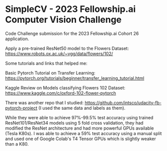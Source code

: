 # SimpleCV - 2023 Fellowship.ai Computer Vision Challenge

Code Challenge submission for the 2023 Fellowship.ai Cohort 26 application.

Apply a pre-trained ResNet50 model to the Flowers Dataset: https://www.robots.ox.ac.uk/~vgg/data/flowers/102/

Some tutorials and links that helped me:

Basic Pytorch Tutorial on Transfer Learning: https://pytorch.org/tutorials/beginner/transfer_learning_tutorial.html

Kaggle Review on Models classifying Flowers 102 Dataset: https://www.kaggle.com/c/oxford-102-flower-pytorch

There was another repo that I studied: https://github.com/intsco/udacity-fb-pytorch-project (I used the same data and labels as them).

While they were able to achieve 97%-99.5% test accuracy using trained ResNet101/ResNet34 models using 5 fold cross validation, they had modified the ResNet architecture and had more powerful GPUs available (Tesla K80s). I was able to achieve a 59% test accuracy using a manual split and used one of Google Colab's T4 Tensor GPUs which is slightly weaker than a K80.   
